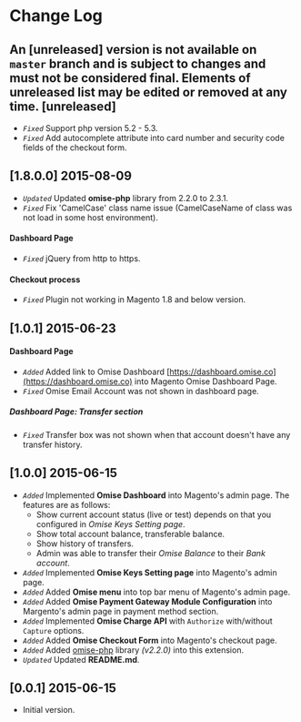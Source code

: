 Change Log
==========

An [unreleased] version is not available on `master` branch and is subject to changes and must not be considered final. Elements of unreleased list may be edited or removed at any time.
[unreleased]
------------
- *`Fixed`* Support php version 5.2 - 5.3.
- *`Fixed`* Add autocomplete attribute into card number and security code fields of the checkout form.


[1.8.0.0] 2015-08-09
--------------------
- *`Updated`* Updated **omise-php** library from 2.2.0 to 2.3.1.
- *`Fixed`* Fix 'CamelCase' class name issue (CamelCaseName of class was not load in some host environment).

#### Dashboard Page
- *`Fixed`* jQuery from http to https.

#### Checkout process
- *`Fixed`* Plugin not working in Magento 1.8 and below version.

[1.0.1] 2015-06-23
------------------
#### Dashboard Page
- *`Added`* Added link to Omise Dashboard [https://dashboard.omise.co](https://dashboard.omise.co) into Magento Omise Dashboard Page.
- *`Fixed`* Omise Email Account was not shown in dashboard page.

##### Dashboard Page: Transfer section
- *`Fixed`* Transfer box was not shown when that account doesn't have any transfer history.

[1.0.0] 2015-06-15
------------------
- *`Added`* Implemented **Omise Dashboard** into Magento's admin page. The features are as follows:
  - Show current account status (live or test) depends on that you configured in *Omise Keys Setting page*.
  - Show total account balance, transferable balance.
  - Show history of transfers.
  - Admin was able to transfer their *Omise Balance* to their *Bank account*.
- *`Added`* Implemented **Omise Keys Setting page** into Magento's admin page.
- *`Added`* Added **Omise menu** into top bar menu of Magento's admin page.
- *`Added`* Added **Omise Payment Gateway Module Configuration** into Margento's admin page in payment method section.
- *`Added`* Implemented **Omise Charge API** with `Authorize` with/without `Capture` options.
- *`Added`* Added **Omise Checkout Form** into Magento's checkout page.
- *`Added`* Added [omise-php](https://github.com/omise/omise-php) library *(v2.2.0)* into this extension.
- *`Updated`* Updated **README.md**.

[0.0.1] 2015-06-15
------------------
- Initial version.
